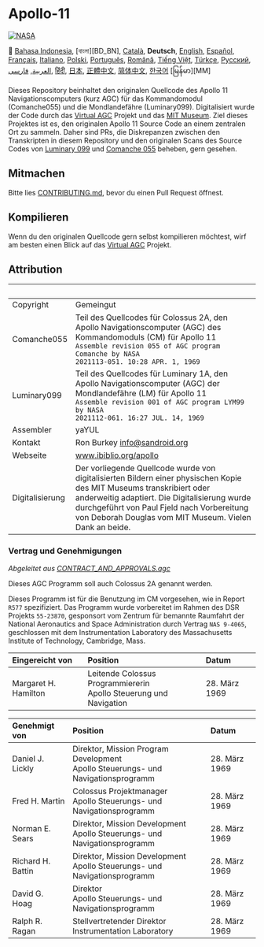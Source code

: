 # Apollo-11
[![NASA][1]][2]

:crossed_flags:
[Bahasa Indonesia][ID],
[বাংলা][BD_BN],
[Català][CA],
**Deutsch**,
[English][EN],
[Español][ES],
[Français][FR],
[Italiano][IT],
[Polski][PL],
[Português][PT_BR],
[Română][RO],
[Tiếng Việt][VI],
[Türkçe][TR],
[Русский][RU],
[العربية][AR],
[فارسی][FA],
[हिंदी][HI_IN],
[日本][JA],
[正體中文][ZH_TW],
[简体中文][ZH_CN],
[한국어][KO_KR]
[မြန်မာ][MM]

[AR]:README.ar.md
[CA]:README.ca.md
[DE]:README.de.md
[EN]:README.md
[ES]:README.es.md
[FA]:README.fa.md
[FR]:README.fr.md
[HI_IN]:README.hi_in.md
[ID]:README.id.md
[IT]:README.it.md
[JA]:README.ja.md
[KO_KR]:README.ko_kr.md
[PL]:README.pl.md
[PT_BR]:README.pt_br.md
[RO]:README.ro.md
[RU]:README.ru.md
[TR]:README.tr.md
[VI]:README.vi.md
[ZH_CN]:README.zh_cn.md
[ZH_TW]:README.zh_tw.md

Dieses Repository beinhaltet den originalen Quellcode des Apollo 11
Navigationscomputers (kurz AGC) für das Kommandomodul (Comanche055)
und die Mondlandefähre (Luminary099). Digitalisiert wurde der Code
durch das [Virtual AGC][3] Projekt und das [MIT Museum][4]. Ziel
dieses Projektes ist es, den originalen Apollo 11 Source Code an einem
zentralen Ort zu sammeln. Daher sind PRs, die Diskrepanzen zwischen
den Transkripten in diesem Repository und den originalen Scans des
Source Codes von [Luminary 099][5] und [Comanche 055][6] beheben, gern
gesehen.

## Mitmachen
Bitte lies [CONTRIBUTING.md][7], bevor du einen Pull Request öffnest.

## Kompilieren
Wenn du den originalen Quellcode gern selbst kompilieren möchtest,
wirf am besten einen Blick auf das [Virtual AGC][8] Projekt.

## Attribution

&nbsp;          | &nbsp;
:-------------- | :-----
Copyright       | Gemeingut
Comanche055     | Teil des Quellcodes für Colossus 2A, den Apollo Navigationscomputer (AGC) des Kommandomoduls (CM) für Apollo 11<br>`Assemble revision 055 of AGC program Comanche by NASA`<br>`2021113-051. 10:28 APR. 1, 1969`
Luminary099     | Teil des Quellcodes für Luminary 1A, den Apollo Navigationscomputer (AGC) der Mondlandefähre (LM) für Apollo 11<br>`Assemble revision 001 of AGC program LYM99 by NASA`<br>`2021112-061. 16:27 JUL. 14, 1969`
Assembler       | yaYUL
Kontakt         | Ron Burkey <info@sandroid.org>
Webseite        | www.ibiblio.org/apollo
Digitalisierung | Der vorliegende Quellcode wurde von digitalisierten Bildern einer physischen Kopie des MIT Museums transkribiert oder anderweitig adaptiert. Die Digitalisierung wurde durchgeführt von Paul Fjeld nach Vorbereitung von Deborah Douglas vom MIT Museum. Vielen Dank an beide.

### Vertrag und Genehmigungen
*Abgeleitet aus [CONTRACT_AND_APPROVALS.agc]*

Dieses AGC Programm soll auch Colossus 2A genannt werden.

Dieses Programm ist für die Benutzung im CM vorgesehen, wie in Report `R577` spezifiziert. Das Programm wurde vorbereitet im Rahmen des DSR Projekts `55-23870`, gesponsort vom Zentrum für bemannte Raumfahrt der National Aeronautics and Space Administration durch Vertrag `NAS 9-4065`, geschlossen mit dem Instrumentation Laboratory des Massachusetts Institute of Technology, Cambridge, Mass.

Eingereicht von       | Position | Datum
:-------------------- | :------- | :----
Margaret H. Hamilton  | Leitende Colossus Programmiererin<br>Apollo Steuerung und Navigation | 28. März 1969

Genehmigt von      | Position | Datum
:----------------- | :------- | :----
Daniel J. Lickly   | Direktor, Mission Program Development<br>Apollo Steuerungs- und Navigationsprogramm | 28. März 1969
Fred H. Martin     | Colossus Projektmanager<br>Apollo Steuerungs- und Navigationsprogramm | 28. März 1969
Norman E. Sears    | Direktor, Mission Development<br>Apollo Steuerungs- und Navigationsprogramm | 28. März 1969
Richard H. Battin  | Direktor, Mission Development<br>Apollo Steuerungs- und Navigationsprogramm | 28. März 1969
David G. Hoag      | Direktor<br>Apollo Steuerungs- und Navigationsprogramm | 28. März 1969
Ralph R. Ragan     | Stellvertretender Direktor<br>Instrumentation Laboratory | 28. März 1969

[CONTRACT_AND_APPROVALS.agc]:https://github.com/chrislgarry/Apollo-11/blob/master/Comanche055/CONTRACT_AND_APPROVALS.agc
[1]:https://cdn.rawgit.com/aleen42/badges/c9246f74/src/nasa.svg
[2]:https://www.nasa.gov/mission_pages/apollo/missions/apollo11.html
[3]:http://www.ibiblio.org/apollo/
[4]:http://web.mit.edu/museum/
[5]:http://www.ibiblio.org/apollo/ScansForConversion/Luminary099/
[6]:http://www.ibiblio.org/apollo/ScansForConversion/Comanche055/
[7]:https://github.com/chrislgarry/Apollo-11/blob/master/CONTRIBUTING.md
[8]:https://github.com/rburkey2005/virtualagc
